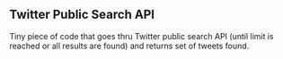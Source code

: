 Twitter Public Search API
---

Tiny piece of code that goes thru Twitter public search API (until limit is reached or all results are found) and returns set of tweets found.
